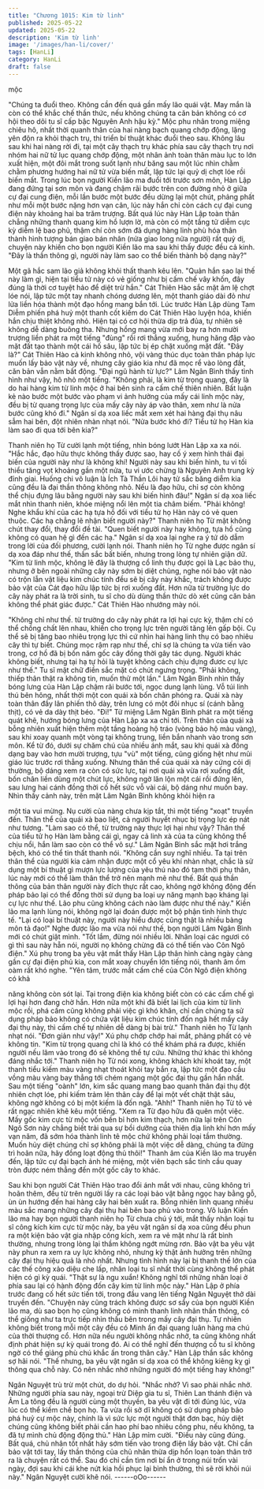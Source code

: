```yaml
---
title: "Chương 1015: Kim từ linh"
published: 2025-05-22
updated: 2025-05-22
description: 'Kim từ linh'
image: '/images/han-li/cover/'
tags: [HanLi]
category: HanLi
draft: false
---
```


mộc

"Chúng ta đuổi theo. Không cần đến quá gần mấy lão quái vật.
May mắn là còn có thể khắc chế thần thức, nếu không chúng ta
căn bản không có cơ hội theo dõi tu sĩ cấp bậc Nguyên Anh hậu
kỳ."
Mộc phu nhân trong miệng chiêu hô, nhất thời quanh thân của hai
nàng bạch quang chớp động, lặng yên độn ra khỏi thạch trụ, thi
triển bí thuật khác đuổi theo sau.
Không lâu sau khi hai nàng rời đi, tại một cây thạch trụ khác phía
sau cây thạch trụ nơi nhóm hai nữ tử lục quang chớp động, một
nhân ảnh toàn thân màu lục to lớn xuất hiện, một đôi mắt trong
suốt lạnh như băng sau một lúc nhìn chằm chằm phương hướng
hai nữ tử vừa biến mất, lập tức lại quỷ dị chợt lóe rồi biến mất.
Trong lúc bọn người Kiền lão ma đuổi tới trước sơn môn, Hàn
Lập đang đứng tại sơn môn và đang chậm rãi bước trên con
đường nhỏ ở giữa cự đại cung điện, mỗi lần bước một bước đều
dừng lại một chút, phảng phất như mỗi một bước nặng hơn vạn
cân, lúc này hắn chỉ còn cách cự đại cung điện này khoảng hai ba
trăm trượng.
Bất quá lúc này Hàn Lập toàn thân chẳng những thanh quang kim
hồ lượn lờ, mà còn có một tầng tử diễm cực kỳ diễm lệ bao phủ,
thậm chí còn sớm đã dụng hàng linh phù hóa thân thành hình
tượng bán giao bán nhân (nửa giao long nửa người) rất quỷ dị,
chuyện này khiến cho bọn người Kiền lão ma sau khi thấy được
đều cả kinh.
"Đây là thần thông gì, người này làm sao co thể biến thành bộ
dạng này?"

Một gã hắc sam lão giả không khỏi thất thanh kêu lên.
"Quản hắn sao lại thế này làm gì, hiện tại tiểu tử này có vẻ giống
như bị cấm chế vây khốn, đây đúng là thời cơ tuyệt hảo để diệt trừ
hắn."
Cát Thiên Hào sắc mặt âm lệ chợt lóe nói, lập tức một tay nhanh
chóng dương lên, một thanh giáo dài đỏ như lửa liền hóa thành
một đạo hồng mang bắn tới.
Lúc trước Hàn Lập dùng Tam Diễm phiến phá huỷ một thanh cốt
kiếm do Cát Thiên Hào luyện hóa, khiến hắn chịu thiệt không nhỏ.
Hiện tại có cơ hội thừa dịp trả đủa, tự nhiên sẽ không dễ dàng
buông tha.
Nhưng hồng mang vừa mới bay ra hơn mười trượng liền phát ra
một tiếng "đùng" rồi rơi thẳng xuống, hung hăng đập vào mặt đất
tạo thành một cái hố sâu, lập tức bị ép chặt xuống mặt đất.
"Đây là?"
Cát Thiên Hào cả kinh không nhỏ, vội vàng thúc dục toàn thân
pháp lực muốn lấy bảo vật này về, nhưng cây giáo kia như đã
mọc rể vào lòng đất, căn bản vẫn nằm bất động.
"Đại ngũ hành từ lực?"
Lâm Ngân Bình thấy tình hình như vậy, hô nhỏ một tiếng.
"Không phải, là kim từ trọng quang, đây là do hai hàng kim từ linh
mộc ở hai bên sinh ra cấm chế thiên nhiên. Bất luận kẻ nào bước
một bước vào phạm vi ảnh hưởng của mấy cái linh mộc này, đều
bị từ quang trọng lực của mấy cây này áp vào thân, xem như là
nửa bước cũng khó đi."
Ngân sí dạ xoa liếc mắt xem xét hai hàng đại thụ nâu sẫm hai
bên, đột nhiên nhàn nhạt nói.
"Nửa bước khó đi? Tiểu tử họ Hàn kia làm sao đi qua tới bên kia?"

Thanh niên họ Từ cười lạnh một tiếng, nhìn bóng lướt Hàn Lập xa
xa nói.
"Hắc hắc, đạo hữu thực không thấy được sao, hay cố ý xem hình
thái đại biến của người này như là không khí! Người này sau khi
biến hình, tu vi tối thiểu tăng vọt khoảng gần một nửa, tu vi ước
chừng là Nguyên Anh trung kỳ đỉnh giai. Huống chi vô luận là Ích
Tà Thần Lôi hay tử sắc băng diễm kia cũng đều là đại thần thông
không nhỏ. Nếu là đạo hữu, chỉ sợ còn không thể chịu đựng lâu
bằng người này sau khi biến hình đâu!"
Ngân sí dạ xoa liếc mắt nhìn thanh niên, khóe miệng nổi lên một
tia châm biếm.
"Phải không! Nghe khẩu khí của các hạ tựa hồ đối với tiểu tử họ
Hàn này có vẻ quen thuộc. Các hạ chẳng lẽ nhận biết người
này?"
Thanh niên họ Từ mặt không chút thay đổi, thay đổi đề tài.
"Quen biết người này hay không, tựa hồ cũng không có quan hệ
gì đến các hạ."
Ngân sí dạ xoa lại nghe ra ý tứ dò dẫm trong lời của đối phương,
cười lạnh nói.
Thanh niên họ Từ nghe được ngân sí dạ xoa đáp như thế, thần
sắc bất biến, nhưng trong lòng tự nhiên giận dữ.
"Kim từ linh mộc, không lẽ đây là thượng cổ linh thụ được gọi là
Lạc bảo thụ, nhưng ở bên ngoài những cây này sớm bị diệt
chủng, nghe nói bảo vật nào có trộn lẫn vật liệu kim chúc tính đều
sẽ bị cây này khắc, trách không được bảo vật của Cát đạo hữu
lập tức bị rơi xuống đất. Hơn nữa từ trường lực do cây này phát ra
là trời sinh, tu sĩ cho dù dùng thần thức dò xét cũng căn bản
không thể phát giác được."
Cát Thiên Hào nhướng mày nói.

"Không chỉ như thế. từ trường do cây này phát ra lợi hại cực kỳ,
thậm chí có thể chồng chất lên nhau, khiến cho trọng lực trên
người tăng lên gấp bội. Cụ thể sẽ bị tăng bao nhiêu trọng lực thì
cứ nhìn hai hàng linh thụ có bao nhiêu cây thì tự biết. Chúng mọc
rậm rạp như thế, chỉ sợ là chúng ta vừa tiến vào trong, cơ hồ đã bị
bốn năm gốc cây đồng thời gây tác dụng. Người khác không biết,
nhưng tại hạ tự hỏi là tuyệt không cách chịu đựng đươc cự lực
như thế."
Tu sĩ mặt chữ điền sắc mặt có chút ngưng trọng.
"Phải không, thiếp thân thật ra không tin, muốn thử một lần."
Lâm Ngân Bình nhìn thấy bóng lưng của Hàn Lập chậm rãi bước
tới, ngọc dung lạnh lùng. Vỗ túi linh thú bên hông, nhất thời một
con quái xà bốn chân phóng ra.
Quái xà này toàn thân đầy lân phiến thô dày, trên lưng có một đôi
nhục sí (cánh bằng thịt), có vẻ da dày thịt béo.
"Đi!"
Từ miệng Lâm Ngân Bình phát ra một tiếng quát khẽ, hướng
bóng lưng của Hàn Lập xa xa chỉ tới.
Trên thân của quái xà bỗng nhiên xuất hiện thêm một tầng hoàng
hộ tráo (vòng bảo hộ màu vàng), sau khi xoay quanh một vòng tại
không trung, liền bắn nhanh vào trong sơn môn.
Kể từ đó, dưới sự chăm chú của nhiều ánh mắt, sau khi quái xà
đồng dạng bay vào hơn mười trượng, tựu "vù" một tiếng, cũng
giống hệt như mũi giáo lúc trước rơi thẳng xuống.
Nhưng thân thể của quái xà này cứng cỏi dị thường, bộ dáng xem
ra còn có sức lực, tại nơi quái xà vừa rơi xuống đất, bốn chân liền
dùng một chút lực, không ngờ lăn lộn một cái rồi đứng lên, sau
lưng hai cánh đồng thời cố hết sức vỗ vài cái, bộ dáng như muốn
bay.
Nhìn thấy cảnh này, trên mặt Lâm Ngân Bình không khỏi hiện ra

một tia vui mừng.
Nụ cười của nàng chưa kịp tắt, thì một tiếng "xoạt" truyền đến.
Thân thể của quái xà bao liệt, cả người huyết nhục bị trọng lực ép
nát như tương.
"Làm sao có thể, từ trường này thực lợi hại như vậy? Thân thể
của tiểu tử họ Hàn làm bằng cái gì, ngay cả linh xà của ta cũng
không thể chịu nổi, hắn làm sao còn có thể vô sự."
Lâm Ngân Bình sắc mặt hơi trắng bệch, khó có thể tin thất thanh
nói.
"Không cần suy nghĩ nhiều. Ta tại trên thân thể của người kia cảm
nhận được một cổ yêu khí nhàn nhạt, chắc là sử dụng một bí
thuật gì mượn lực lượng của yêu thú nào đó tạm thời phụ thân,
lúc này mới có thể làm thân thể trở nên mạnh mẽ như thế. Bất
quá thần thông của bản thân người này đích thực rất cao, không
ngờ không động đến pháp bảo lại có thể đồng thời sử dụng ba
loại uy năng mạnh bạo kháng lại cự lực như thế. Lão phu cũng
không cách nào làm được như thế này."
Kiền lão ma lạnh lùng nói, không ngờ lại đoán được một bộ phận
tình hình thực tế.
"Lại có loại bí thuật này, người này hiểu được cũng thật là nhiều
bàng môn tả đạo!"
Nghe được lão ma vừa nói như thế, bọn người Lâm Ngân Bình
mới có chút giật mình.
"Tốt lắm, đừng nói nhiều lời. Nhân loại các ngươi có gì thì sau này
hẵn nói, người nọ không chừng đã có thể tiến vào Côn Ngô điện."
Xú phụ trong ba yêu vật mắt thấy Hàn Lập thân hình càng ngày
càng gần cự đại điện phủ kia, con mắt xoay chuyển lớn tiếng nói,
thanh âm ồm oàm rất khó nghe.
"Yên tâm, trước mắt cấm chế của Côn Ngô điện không có khả

năng không còn sót lại. Tại trong điện kia không biết còn có các
cấm chế gì lợi hại hơn đang chờ hắn. Hơn nữa một khi đã biết lai
lịch của kim từ linh mộc rồi, phá cấm cũng không phải việc gì khó
khăn, chỉ cần chúng ta sử dụng pháp bảo không có chứa vật liệu
kim chúc tính đốn ngã hết mấy cây đại thụ này, thì cấm chế tự
nhiên dễ dàng bị bài trừ."
Thanh niên họ Từ lạnh nhạt nói.
"Đơn giản như vậy!"
Xú phụ chớp chớp hai mắt, phảng phất có vẻ không tin.
"Kim từ trọng quang chỉ là khó có thể khám phá ra được, khiến
người nếu lâm vào trong đó sẽ không thể tự cứu. Những thứ khác
thì không đáng nhắc tới."
Thanh niên họ Từ nói xong, không khách khí khoát tay, một thanh
tiểu kiếm màu vàng nhạt thoát khỏi tay bắn ra, lập tức một đạo
cầu vồng màu vàng bay thẳng tới chém ngang một gốc đại thụ
gần hắn nhất.
Sau một tiếng "oành" lớn, kim sắc quang mang bao quanh thân
đại thụ đột nhiên chợt lóe, phi kiếm trảm lên thân cây để lại một
vết chặt thật sâu, không ngờ không có bị một kiếm là đốn ngã.
"Ahh!"
Thanh niên họ Từ tỏ vẻ rất ngạc nhiên khẽ kêu một tiếng.
"Xem ra Từ đạo hữu đã quên một việc. Mấy gốc kim cực từ mộc
vốn bền bỉ hơn kim thạch, hơn nữa lại trên Côn Ngô Sơn này
chẳng biết trải qua sự bồi dưỡng của thiên địa linh khí hơn mấy
vạn năm, đã sớm hóa thành linh tê mộc chứ không phải loại tầm
thường. Muốn hủy diệt chúng chỉ sợ không phải là một việc dễ
dàng, chúng ta đừng trì hoãn nữa, hãy đồng loạt động thủ thôi!"
Thanh âm của Kiền lão ma truyền đến, lập tức cự đại bạch ảnh
hé miệng, một viên bạch sắc tinh cầu quay tròn được ném thẳng
đến một gốc cây to khác.

Sau khi bọn người Cát Thiên Hào trao đổi ánh mắt với nhau, cũng
không trì hoãn thêm, đều từ trên người lấy ra các loại bảo vật
bằng ngọc hay bằng gỗ, ùn ùn hướng đến hai hàng cây hai bên
xuất ra.
Bỗng nhiên linh quang nhiều màu sắc mang những cây đại thụ
hai bên bao phủ vào trong.
Vô luận Kiền lão ma hay bọn người thanh niên họ Từ chưa chú ý
tới, mắt thấy nhân loại tu sĩ công kích kim cực từ mộc này, ba yêu
vật ngân sí dạ xoa cũng đều phun ra một kiện bảo vật gia nhập
công kích, xem ra vẻ mặt như là rất bình thường, nhưng trong
lòng lại thầm không ngớt mừng rơn. Bảo vật ba yêu vật này phun
ra xem ra uy lực không nhỏ, nhưng kỳ thật ảnh hưởng trên những
cây đại thụ hiệu quả là nhỏ nhất. Nhưng tình hình này lại bị thanh
thế lớn của các thế công xảo diệu che lấp, nhân loại tu sĩ nhất
thời cùng không thể phát hiện có gì kỳ quái.
"Thật sự là ngu xuẩn! Không nghĩ tới những nhân loại ở phía sau
lại có hành động đốn cây kim từ linh mộc này."
Hàn Lập ở phía trước đang cố hết sức tiến tới, trong đầu vang lên
tiếng Ngân Nguyệt thở dài truyền đến.
"Chuyện này cũng trách không được sơ sẩy của bọn người Kiền
lão ma, dù sao bọn họ cũng không có minh thanh linh nhãn thần
thông, có thể giống như ta trực tiếp nhìn thấu bên trong mấy cây
đại thụ. Tự nhiên không biết trong mỗi một cây đều có Minh ấn đại
quang luân hàng ma chú của thời thượng cổ. Hơn nữa nếu người
không nhắc nhở, ta cũng không nhất định phát hiện sự kỳ quái
trong đó. Ai có thể nghĩ đến thượng cổ tu sĩ không ngờ có thể
giảng phù chú khắc ấn trong thân cây."
Hàn Lập thần sắc không sợ hãi nói.
"Thế nhưng, ba yêu vật ngân sí dạ xoa có thể không kiêng kỵ gì
thông qua chỗ này. Có nên nhắc nhở những người đó một tiếng
hay không!"

Ngân Nguyệt trù trừ một chút, do dự hỏi.
"Nhắc nhở? Vì sao phải nhắc nhở. Những người phía sau này,
ngoại trừ Diệp gia tu sĩ, Thiên Lan thánh điện và Âm La tông đều
là người cùng một thuyền, ba yêu vật đi tới đúng lúc, vừa lúc có
thể kiềm chế bọn họ. Ta vừa rồi sở dĩ không có sử dụng pháp bảo
phá huỷ cự mộc này, chính là vì sức lực một người thật đơn bạc,
hủy diệt chúng cũng không biết phải cần hao phí bao nhiêu công
phu, nếu không, ta đã tự mình chủ động động thủ."
Hàn Lập mỉm cười.
"Điều này cũng đúng. Bất quá, chủ nhân tốt nhất hãy sớm tiến
vào trong điện lấy bảo vật. Chỉ cần bảo vật tới tay, lấy thần thông
của chủ nhân thừa dịp hổn loạn toàn thân trở ra là chuyện rất có
thể. Sau đó chỉ cần tìm nơi bí ẩn ở trong núi trốn vài ngày, đợi sau
khi cái khe nứt kia hồi phục lại bình thường, thì sẽ rời khỏi núi
này."
Ngân Nguyệt cười khẽ nói.
------oOo------
